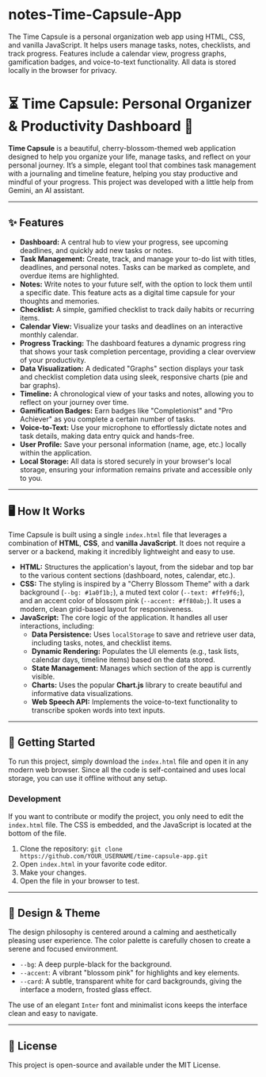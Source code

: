 # notes-Time-Capsule-App
The Time Capsule is a personal organization web app using HTML, CSS, and vanilla JavaScript. It helps users manage tasks, notes, checklists, and track progress. Features include a calendar view, progress graphs, gamification badges, and voice-to-text functionality. All data is stored locally in the browser for privacy.
# ⏳ Time Capsule: Personal Organizer & Productivity Dashboard 🌸

**Time Capsule** is a beautiful, cherry-blossom-themed web application designed to help you organize your life, manage tasks, and reflect on your personal journey. It’s a simple, elegant tool that combines task management with a journaling and timeline feature, helping you stay productive and mindful of your progress. This project was developed with a little help from Gemini, an AI assistant.

---

## ✨ Features

-   **Dashboard:** A central hub to view your progress, see upcoming deadlines, and quickly add new tasks or notes.
-   **Task Management:** Create, track, and manage your to-do list with titles, deadlines, and personal notes. Tasks can be marked as complete, and overdue items are highlighted.
-   **Notes:** Write notes to your future self, with the option to lock them until a specific date. This feature acts as a digital time capsule for your thoughts and memories.
-   **Checklist:** A simple, gamified checklist to track daily habits or recurring items.
-   **Calendar View:** Visualize your tasks and deadlines on an interactive monthly calendar.
-   **Progress Tracking:** The dashboard features a dynamic progress ring that shows your task completion percentage, providing a clear overview of your productivity.
-   **Data Visualization:** A dedicated "Graphs" section displays your task and checklist completion data using sleek, responsive charts (pie and bar graphs).
-   **Timeline:** A chronological view of your tasks and notes, allowing you to reflect on your journey over time.
-   **Gamification Badges:** Earn badges like "Completionist" and "Pro Achiever" as you complete a certain number of tasks.
-   **Voice-to-Text:** Use your microphone to effortlessly dictate notes and task details, making data entry quick and hands-free.
-   **User Profile:** Save your personal information (name, age, etc.) locally within the application.
-   **Local Storage:** All data is stored securely in your browser's local storage, ensuring your information remains private and accessible only to you.

---

## 🖥️ How It Works

Time Capsule is built using a single `index.html` file that leverages a combination of **HTML**, **CSS**, and **vanilla JavaScript**. It does not require a server or a backend, making it incredibly lightweight and easy to use.

-   **HTML:** Structures the application's layout, from the sidebar and top bar to the various content sections (dashboard, notes, calendar, etc.).
-   **CSS:** The styling is inspired by a "Cherry Blossom Theme" with a dark background (`--bg: #1a0f1b;`), a muted text color (`--text: #ffe9f6;`), and an accent color of blossom pink (`--accent: #ff80ab;`). It uses a modern, clean grid-based layout for responsiveness.
-   **JavaScript:** The core logic of the application. It handles all user interactions, including:
    -   **Data Persistence:** Uses `localStorage` to save and retrieve user data, including tasks, notes, and checklist items.
    -   **Dynamic Rendering:** Populates the UI elements (e.g., task lists, calendar days, timeline items) based on the data stored.
    -   **State Management:** Manages which section of the app is currently visible.
    -   **Charts:** Uses the popular **Chart.js** library to create beautiful and informative data visualizations.
    -   **Web Speech API:** Implements the voice-to-text functionality to transcribe spoken words into text inputs.

---

## 🚀 Getting Started

To run this project, simply download the `index.html` file and open it in any modern web browser. Since all the code is self-contained and uses local storage, you can use it offline without any setup.

### Development

If you want to contribute or modify the project, you only need to edit the `index.html` file. The CSS is embedded, and the JavaScript is located at the bottom of the file.

1.  Clone the repository:
    `git clone https://github.com/YOUR_USERNAME/time-capsule-app.git`
2.  Open `index.html` in your favorite code editor.
3.  Make your changes.
4.  Open the file in your browser to test.

---

## 🎨 Design & Theme

The design philosophy is centered around a calming and aesthetically pleasing user experience. The color palette is carefully chosen to create a serene and focused environment.

-   `--bg`: A deep purple-black for the background.
-   `--accent`: A vibrant "blossom pink" for highlights and key elements.
-   `--card`: A subtle, transparent white for card backgrounds, giving the interface a modern, frosted glass effect.

The use of an elegant `Inter` font and minimalist icons keeps the interface clean and easy to navigate.

---

## 📄 License

This project is open-source and available under the MIT License.
